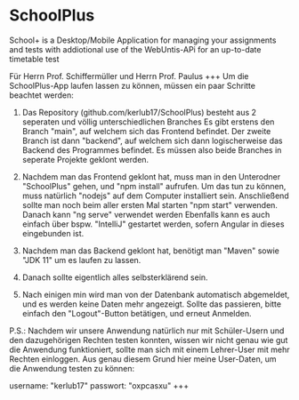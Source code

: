 # SchoolPlus
School+ is a Desktop/Mobile Application for managing your assignments and tests with addiotional use of the WebUntis-APi for an up-to-date timetable test

Für Herrn Prof. Schiffermüller und Herrn Prof. Paulus
+++
Um die SchoolPlus-App laufen lassen zu können, müssen ein paar Schritte beachtet werden:

1. Das Repository (github.com/kerlub17/SchoolPlus) besteht aus 2 seperaten und völlig unterschiedlichen Branches
	Es gibt erstens den Branch "main", auf welchem sich das Frontend befindet.
	Der zweite Branch ist dann "backend", auf welchem sich dann logischerweise das Backend des Programmes befindet. 
Es müssen also beide Branches in seperate Projekte geklont werden. 

2. Nachdem man das Frontend geklont hat, muss man in den Unterodner "SchoolPlus" gehen, und "npm install" aufrufen.
   Um das tun zu können, muss natürlich "nodejs" auf dem Computer installiert sein.
   Anschließend sollte man noch beim aller ersten Mal starten "npm start" verwenden. Danach kann "ng serve" verwendet werden
   Ebenfalls kann es auch einfach über bspw. "IntelliJ" gestartet werden, sofern Angular in dieses eingebunden ist.

3. Nachdem man das Backend geklont hat, benötigt man "Maven" sowie "JDK 11" um es laufen zu lassen.

4. Danach sollte eigentlich alles selbsterklärend sein.

5. Nach einigen min wird man von der Datenbank automatisch abgemeldet, und es werden keine Daten mehr angezeigt. Sollte das passieren, bitte einfach den "Logout"-Button betätigen, und erneut Anmelden.

P.S.: Nachdem wir unsere Anwendung natürlich nur mit Schüler-Usern und den dazugehörigen Rechten testen konnten,
      wissen wir nicht genau wie gut die Anwendung funktioniert, sollte man sich mit einem Lehrer-User mit mehr Rechten einloggen.
      Aus genau diesem Grund hier meine User-Daten, um die Anwendung testen zu können: 

username: "kerlub17"
passwort: "oxpcasxu"
+++
